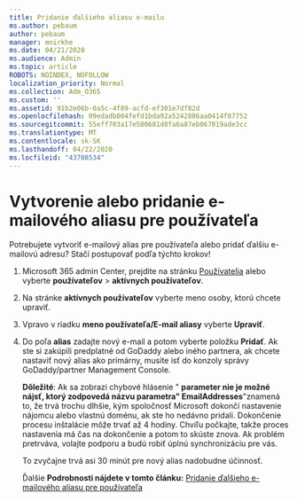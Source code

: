 ```yaml
---
title: Pridanie ďalšieho aliasu e-mailu
ms.author: pebaum
author: pebaum
manager: mnirkhe
ms.date: 04/21/2020
ms.audience: Admin
ms.topic: article
ROBOTS: NOINDEX, NOFOLLOW
localization_priority: Normal
ms.collection: Adm_O365
ms.custom: ''
ms.assetid: 91b2e06b-0a5c-4f89-acfd-ef301e7df82d
ms.openlocfilehash: 09edadb004fefd1bda92a5242886aa0414f87752
ms.sourcegitcommit: 55eff703a17e500681d8fa6a87eb067019ade3cc
ms.translationtype: MT
ms.contentlocale: sk-SK
ms.lasthandoff: 04/22/2020
ms.locfileid: "43708534"
---
```

# <a name="create-or-add-an-email-alias-for-a-user"></a>Vytvorenie alebo pridanie e-mailového aliasu pre používateľa

Potrebujete vytvoriť e-mailový alias pre používateľa alebo pridať ďalšiu e-mailovú adresu? Stačí postupovať podľa týchto krokov!
  
1. Microsoft 365 admin Center, prejdite na stránku [Používatelia](https://go.microsoft.com/fwlink/p/?linkid=834822) alebo vyberte **používateľov** \> **aktívnych používateľov**.
    
2. Na stránke **aktívnych používateľov** vyberte meno osoby, ktorú chcete upraviť. 
    
3. Vpravo v riadku **meno používateľa/E-mail aliasy** vyberte **Upraviť**.
    
4. Do poľa **alias** zadajte nový e-mail a potom vyberte položku **Pridať**. Ak ste si zakúpili predplatné od GoDaddy alebo iného partnera, ak chcete nastaviť nový alias ako primárny, musíte ísť do konzoly správy GoDaddy/partner Management Console. 
    
    **Dôležité**: Ak sa zobrazí chybové hlásenie " **parameter nie je možné nájsť, ktorý zodpovedá názvu parametra" EmailAddresses**"znamená to, že trvá trochu dlhšie, kým spoločnosť Microsoft dokončí nastavenie nájomcu alebo vlastnú doménu, ak ste ho nedávno pridali. Dokončenie procesu inštalácie môže trvať až 4 hodiny. Chvíľu počkajte, takže proces nastavenia má čas na dokončenie a potom to skúste znova. Ak problém pretrváva, volajte podporu a budú robiť úplnú synchronizáciu pre vás.
    
    To zvyčajne trvá asi 30 minút pre nový alias nadobudne účinnosť.
    
    Ďalšie **Podrobnosti nájdete v tomto článku:** [Pridanie ďalšieho e-mailového aliasu pre používateľa](https://docs.microsoft.com/office365/admin/email/add-another-email-alias-for-a-user)
    

